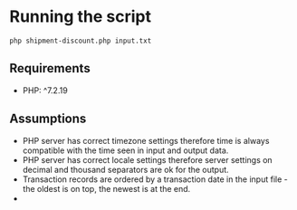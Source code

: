 # Running the script
`php shipment-discount.php input.txt`

## Requirements
* PHP: ^7.2.19

## Assumptions
- PHP server has correct timezone settings therefore time is always compatible with the time seen in input and output data.
- PHP server has correct locale settings therefore server settings on decimal and thousand separators are ok for the output.
- Transaction records are ordered by a transaction date in the input file - the oldest is on top, the newest is at the end.
- 